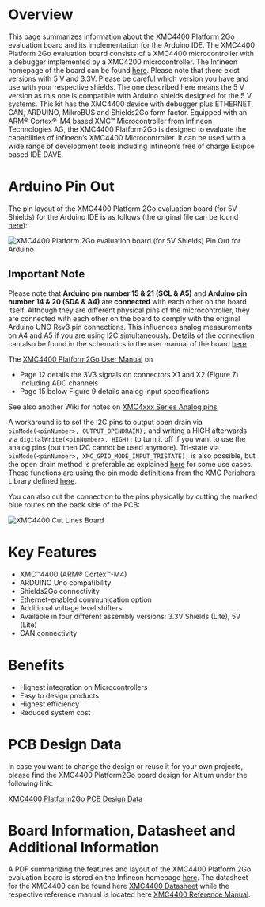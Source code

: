 # Overview
This page summarizes information about the XMC4400 Platform 2Go evaluation board and its implementation for the Arduino IDE. The XMC4400 Platform 2Go evaluation board consists of a XMC4400 microcontroller with a debugger implemented by a XMC4200 microcontroller. The Infineon homepage of the board can be found [here](https://www.infineon.com/cms/en/product/evaluation-boards/kit_xmc_plt2go_xmc4400/).
Please note that there exist versions with 5 V and 3.3V. Please be careful which version you have and use with your respective shields. The one described here means the 5 V version as this one is compatible with Arduino shields designed for the 5 V systems.
This kit has the XMC4400 device with debugger plus ETHERNET, CAN, ARDUINO, MikroBUS and Shields2Go form factor. 
Equipped with an ARM® Cortex®-M4 based XMC™ Microcontroller from Infineon Technologies AG, the XMC4400 Platform2Go is designed to evaluate the capabilities of Infineon’s XMC4400  Microcontroller. It can be used with a wide range of development tools including Infineon’s free of charge Eclipse based IDE DAVE. 

# Arduino Pin Out
The pin layout of the XMC4400 Platform 2Go evaluation board (for 5V Shields) for the Arduino IDE is as follows (the original file can be found [here](https://github.com/Infineon/Assets/blob/version-2.x/Pictures/xmc4400_platform2go_PO_v2.png)):

![XMC4400 Platform 2Go evaluation board (for 5V Shields) Pin Out for Arduino](https://github.com/Infineon/Assets/blob/version-2.x/Pictures/xmc4400_platform2go_PO_v2.png)

## Important Note

Please note that **Arduino pin number 15 & 21 (SCL & A5)** and **Arduino pin number 14 & 20 (SDA & A4)** are **connected** with each other on the board itself. 
Although they are different physical pins of the microcontroller, they are connected with each other on the board to comply with the original Arduino UNO Rev3 pin connections. This influences analog measurements on A4 and A5 if you are using I2C simultaneously.
Details of the connection can also be found in the schematics in the user manual of the board [here](https://www.infineon.com/dgdl/Infineon-XMC4400_Platform2Go-UserManual-v01_00-EN.pdf?fileId=5546d4626f229553016f8fc159482c94).

The [XMC4400 Platform2Go User Manual](https://www.infineon.com/dgdl/Infineon-XMC4400_Platform2Go-UserManual-v01_00-EN.pdf?fileId=5546d4626f229553016f8fc159482c94) on 
- Page 12 details the 3V3 signals on connectors X1 and X2 (Figure 7) including ADC channels
- Page 15 below Figure 9 details analog input specifications

See also another Wiki for notes on [XMC4xxx Series Analog pins](https://github.com/techpaul/XMC-for-Arduino/wiki/XMC4xxx-Series-Analog-pins "XMC4xxx series analogue pin WARNINGS")

A workaround is to set the I2C pins to output open drain via `pinMode(<pinNumber>, OUTPUT_OPENDRAIN);` and writing a HIGH afterwards via `digitalWrite(<pinNumber>, HIGH);` to turn it off if you want to use the analog pins (but then I2C cannot be used anymore). Tri-state via `pinMode(<pinNumber>, XMC_GPIO_MODE_INPUT_TRISTATE);` is also possible, but the open drain method is preferable as explained [here](https://github.com/Infineon/XMC-for-Arduino/issues/164#issuecomment-714804397) for some use cases. These functions are using the pin mode definitions from the XMC Peripheral Library defined [here](https://github.com/Infineon/XMC-for-Arduino/blob/0dcbd5822cb59d12a7bdae776d307fae9c607ed7/cores/xmc_lib/XMCLib/inc/xmc4_gpio.h#L206).

You can also cut the connection to the pins physically by cutting the marked blue routes on the back side of the PCB:

![XMC4400 Cut Lines Board](https://user-images.githubusercontent.com/26908977/96910232-7332d980-149f-11eb-81ec-2b5c23b01372.png)

# Key Features
* XMC™4400 (ARM® Cortex™-M4)
* ARDUINO Uno compatibility
* Shields2Go connectivity
* Ethernet-enabled communication option
* Additional voltage level shifters
* Available in four different assembly versions: 3.3V Shields (Lite), 5V (Lite)
* CAN connectivity

# Benefits 
* Highest integration on Microcontrollers
* Easy to design products
* Highest efficiency
* Reduced system cost

# PCB Design Data
In case you want to change the design or reuse it for your own projects, please find the XMC4400 Platform2Go board design for Altium under the following link:

[XMC4400 Platform2Go PCB Design Data](https://www.infineon.com/dgdl/Infineon-XMC4400_Platform2Go-PCBDesignData-v01_00-EN.zip?fileId=5546d46277921c32017795dcd31b4689)

# Board Information, Datasheet and Additional Information
A PDF summarizing the features and layout of the XMC4400 Platform 2Go evaluation board is stored on the Infineon homepage [here](https://www.infineon.com/dgdl/Infineon-XMC4400_Platform2Go-UserManual-v01_00-EN.pdf?fileId=5546d4626f229553016f8fc159482c94).
The datasheet for the XMC4400 can be found here [XMC4400 Datasheet](https://www.infineon.com/dgdl/Infineon-XMC4400-DS-v01_03-EN.pdf?fileId=5546d462696dbf12016981795855391d) while the respective reference manual is located here [XMC4400 Reference Manual](https://www.infineon.com/dgdl/Infineon-xmc4400_rm_v1.6_2016-UM-v01_06-EN.pdf?fileId=db3a30433afc7e3e013b3c46756b5c41).

